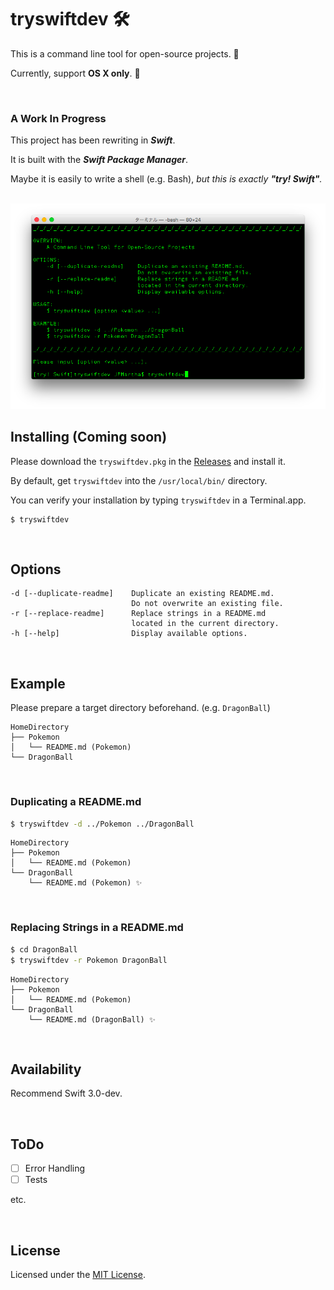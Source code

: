 # tryswiftdev 🛠

This is a command line tool for open-source projects. 💁

Currently, support **OS X only**. 🙏

<br />

### A Work In Progress

This project has been rewriting in _**Swift**_.

It is built with the _**Swift Package Manager**_.

Maybe it is easily to write a shell (e.g. Bash), _but this is exactly **"try! Swift"**._

<br />

<img src="./Documentation/Images/tryswiftdev.png">

<br />

## Installing (Coming soon)

Please download the `tryswiftdev.pkg` in the [Releases](https://github.com/tryswift/tryswiftdev/releases) and install it.

By default, get `tryswiftdev` into the `/usr/local/bin/` directory.

You can verify your installation by typing `tryswiftdev` in a Terminal.app.

```
$ tryswiftdev
```

<br />

## Options

```
-d [--duplicate-readme]    Duplicate an existing README.md.
                           Do not overwrite an existing file.
-r [--replace-readme]      Replace strings in a README.md
                           located in the current directory.
-h [--help]                Display available options.
```

<br />

## Example

Please prepare a target directory beforehand. (e.g. `DragonBall`)

```
HomeDirectory
├── Pokemon
│   └── README.md (Pokemon)
└── DragonBall
```

<br />

### Duplicating a README.md

```bash
$ tryswiftdev -d ../Pokemon ../DragonBall
```

```
HomeDirectory
├── Pokemon
│   └── README.md (Pokemon)
└── DragonBall
    └── README.md (Pokemon) ✨
```

<br />

### Replacing Strings in a README.md

```bash
$ cd DragonBall
$ tryswiftdev -r Pokemon DragonBall
```

```
HomeDirectory
├── Pokemon
│   └── README.md (Pokemon)
└── DragonBall
    └── README.md (DragonBall) ✨
```

<br />

## Availability

Recommend Swift 3.0-dev.

<br />

## ToDo

- [ ] Error Handling
- [ ] Tests

etc.

<br />

## License

Licensed under the [MIT License](LICENSE).
